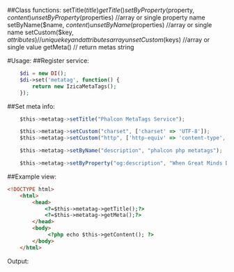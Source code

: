 ##Class functions:
setTitle($title)
getTitle()
setByProperty($property, $content)
unsetByProperty($properties) //array or single property name
setByName($name, $content)
unsetByName($properties) //array or single name
setCustom($key, $attributes) //unique key and attributes array
unsetCustom($keys) //array or single value
getMeta() // return metas string

#Usage:
##Register service:
```php
    $di = new DI();
    $di->set('metatag', function() {
    	return new IzicaMetaTags();
    });
```
##Set meta info:
```javascript
    $this->metatag->setTitle("Phalcon MetaTags Service");

    $this->metatag->setCustom("charset", ['charset' => 'UTF-8']);
    $this->metatag->setCustom("http", ['http-equiv' => 'content-type', 'content' => 'text/html; charset=UTF-8']);

    $this->metatag->setByName("description", "phalcon php metatags");

    $this->metatag->setByProperty("og:description", "When Great Minds Don’t Think Alike");
```
##Example view:
```html
<!DOCTYPE html>
    <html>
        <head>
            <?=$this->metatag->getTitle();?>
            <?=$this->metatag->getMeta();?>
        </head>
        <body>
             <?php echo $this->getContent(); ?>
        </body>
    </html>
```
Output:
<title>Phalcon MetaTags Service</title>        
<meta name="description" content="phalcon php metatags">
<meta property="og:description" content="When Great Minds Don’t Think Alike">
<meta charset="UTF-8">
<meta http-equiv="content-type" content="text/html; charset=UTF-8">  
